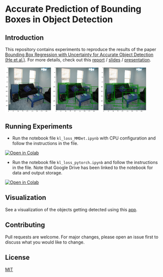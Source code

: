 # Accurate Prediction of Bounding Boxes in Object Detection

## Introduction
This repository contains experiments to reproduce the results of the paper [Bounding Box Regression with Uncertainty for Accurate Object Detection (He et al.)](https://openaccess.thecvf.com/content_CVPR_2019/papers/He_Bounding_Box_Regression_With_Uncertainty_for_Accurate_Object_Detection_CVPR_2019_paper.pdf). For more details, check out this [report](report.pdf) / [slides](slides.pptx) / [presentation](https://youtu.be/2Mfxi8NbSPo).

<img src="outputs/input.png" width="30%"></img> <img src="outputs/output_wo_kl.png" width="30%"></img> <img src="outputs/output_with_kl.png" width="30%">

## Running Experiments
- Run the notebook file `kl_loss_MMDet.ipynb` with CPU configuration and follow the instructions in the file.  
<a src="https://colab.research.google.com/assets/colab-badge.svg" href="https://colab.research.google.com/github/souradipp76/box_regression-kl_loss/blob/main/kl_loss_MMDet.ipynb" target="_blank" rel="noopener noreferrer">
    <img src="https://colab.research.google.com/assets/colab-badge.svg" alt="Open in Colab"></a>

- Run the notebook file `kl_loss_pytorch.ipynb` and follow the instructions in the file. Note that Google Drive has been linked to the notebook for data and output storage. 
<a src="https://colab.research.google.com/assets/colab-badge.svg" href="https://colab.research.google.com/github/souradipp76/box_regression-kl_loss/blob/main/kl_loss_pytorch.ipynb" target="_blank" rel="noopener noreferrer">
    <img src="https://colab.research.google.com/assets/colab-badge.svg" alt="Open in Colab"></a>

## Visualization

See a visualization of the objects getting detected using this [app](https://souradipp76-object-detection-kl-app-app-v5thmx.streamlit.app/).

## Contributing

Pull requests are welcome. For major changes, please open an issue first to discuss what you would like to change.

## License

[MIT](https://choosealicense.com/licenses/mit/)